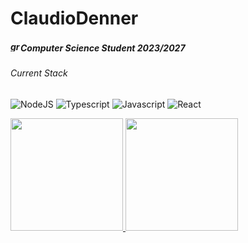 # ClaudioDenner 

##### <img width="16" height="16" src="https://img.icons8.com/office/16/graduation-cap.png" alt="graduation-cap"/>Computer Science Student 2023/2027
###### Current Stack
![NodeJS](https://img.shields.io/badge/-NodeJS?logo=Node.JS&label=Node.JS)
![Typescript](https://img.shields.io/badge/-Typescript?logo=typescript&label=Typescript)
![Javascript](https://img.shields.io/badge/-%20Javascript?logo=Javascript&label=Javascript)
![React](https://img.shields.io/badge/-%20React?logo=React&label=React)



















<div>
<a href="https://github.com/ClaudioDenner">
<img height="180em" src="https://github-readme-stats.vercel.app/api/top-langs/?username=ClaudioDenner&layout=compact&langs_count=7&theme=dracula"/>
<img height="180em" src="https://github-readme-stats.vercel.app/api?username=ClaudioDenner&show_icons=true&theme=dracula&include_all_commits=true&count_private=true"/>
</div>
